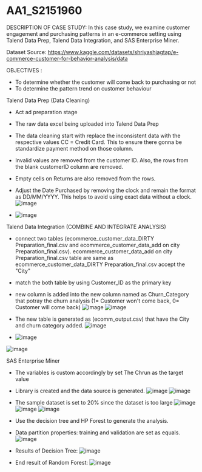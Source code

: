# AA1_S2151960
DESCRIPTION OF CASE STUDY:
In this case study, we examine customer engagement and purchasing patterns in an e-commerce setting using Talend Data Prep, Talend Data Integration, and SAS Enterprise Miner.

Dataset Source: https://www.kaggle.com/datasets/shriyashjagtap/e-commerce-customer-for-behavior-analysis/data

OBJECTIVES : 
- To determine whether the customer will come back to purchasing or not
- To determine the pattern trend on customer behaviour

Talend Data Prep (Data Cleaning)
- Act ad preparation stage
- The raw data excel being uploaded into Talend Data Prep
- The data cleaning start with replace the inconsistent data with the respective values CC = Credit Card. This to ensure there gonna be standardize payment method on those column.
- Invalid values are removed from the customer ID. Also, the rows from the blank customerID column are removed.
- Empty cells on Returns are also removed from the rows.
- Adjust the Date Purchased by removing the clock and remain the format as DD/MM/YYYY. This helps to avoid using exact data without a clock.
![image](https://github.com/NurShafiqahs2151950/AA1_S2151960/assets/102545710/2a6713eb-9cd2-4f3f-856f-c54becf887b8)

- ![image](https://github.com/NurShafiqahs2151950/AA1_S2151960/assets/102545710/8697f319-a7ba-44bd-ab4a-2b5858f99877)






Talend Data Integration (COMBINE AND INTEGRATE ANALYSIS)
- connect two tables (ecommerce_customer_data_DIRTY Preparation_final.csv and ecommerce_customer_data_add on city Preparation_final.csv). ecommerce_customer_data_add on city Preparation_final.csv table are same as ecommerce_customer_data_DIRTY Preparation_final.csv accept the "City"
- match the both table by using Customer_ID as the primary key
- new column is added into the new column named as Churn_Category that potray the churn analysis (1= Customer won't come back, 0= Customer will come back)
![image](https://github.com/NurShafiqahs2151950/AA1_S2151960/assets/102545710/e3946596-f766-4b50-b75a-7e179ab345ac)
![image](https://github.com/NurShafiqahs2151950/AA1_S2151960/assets/102545710/64314880-9ed9-430d-a6bd-b038744fe7f9)

- The new table is generated as (ecomm_output.csv) that have the City and churn category added.
  ![image](https://github.com/NurShafiqahs2151950/AA1_S2151960/assets/102545710/6beb8013-efee-4f9a-ab5e-7b60aa279a9a)

- ![image](https://github.com/NurShafiqahs2151950/AA1_S2151960/assets/102545710/42da5ee5-995b-433c-805a-0d6552690a0a)

![image](https://github.com/NurShafiqahs2151950/AA1_S2151960/assets/102545710/77852976-8354-4ff4-b044-897f14253117)




SAS Enterprise Miner
- The variables is custom accordingly by set The Chrun as the target value
- Library is created and the data source is generated.
![image](https://github.com/NurShafiqahs2151950/AA1_S2151960/assets/102545710/c5f83fab-b72b-403e-b34d-45caff511769)
![image](https://github.com/NurShafiqahs2151950/AA1_S2151960/assets/102545710/5099dcf9-2484-4c6e-8780-a678f95ac745)

- The sample dataset is set to 20% since the dataset is too large
![image](https://github.com/NurShafiqahs2151950/AA1_S2151960/assets/102545710/923201ca-f20b-4bad-9b9c-1f9df8936011)
![image](https://github.com/NurShafiqahs2151950/AA1_S2151960/assets/102545710/9652125e-7ae7-4293-8630-6c4ec3dd1f53)
![image](https://github.com/NurShafiqahs2151950/AA1_S2151960/assets/102545710/9fea85b4-f9cf-4873-9b06-a8734d99d89d)

- Use the decision tree and HP Forest to generate the analysis.
- Data partition properties: training and validation are set as equals.
![image](https://github.com/NurShafiqahs2151950/AA1_S2151960/assets/102545710/58ecb04f-2f96-4dd2-a484-156b898877a2)

- Results of Decision Tree:
![image](https://github.com/NurShafiqahs2151950/AA1_S2151960/assets/102545710/cfd84dd6-c84c-4f55-afb1-9f6c222a6adc)
- End result of Random Forest:
![image](https://github.com/NurShafiqahs2151950/AA1_S2151960/assets/102545710/a73c5e20-7355-4f0b-994a-1f8b09f54475)




